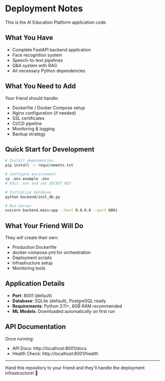 # Deployment Notes

This is the AI Education Platform application code.

## What You Have

- Complete FastAPI backend application
- Face recognition system
- Speech-to-text pipelines
- Q&A system with RAG
- All necessary Python dependencies

## What You Need to Add

Your friend should handle:
- Dockerfile / Docker Compose setup
- Nginx configuration (if needed)
- SSL certificates
- CI/CD pipeline
- Monitoring & logging
- Backup strategy

## Quick Start for Development

```bash
# Install dependencies
pip install -r requirements.txt

# Configure environment
cp .env.example .env
# Edit .env and set SECRET_KEY

# Initialize database
python backend/init_db.py

# Run server
uvicorn backend.main:app --host 0.0.0.0 --port 8001
```

## What Your Friend Will Do

They will create their own:
- Production Dockerfile
- docker-compose.yml for orchestration
- Deployment scripts
- Infrastructure setup
- Monitoring tools

## Application Details

- **Port**: 8001 (default)
- **Database**: SQLite (default), PostgreSQL ready
- **Requirements**: Python 3.11+, 8GB RAM recommended
- **ML Models**: Downloaded automatically on first run

## API Documentation

Once running:
- API Docs: http://localhost:8001/docs
- Health Check: http://localhost:8001/health

---

Hand this repository to your friend and they'll handle the deployment infrastructure! 🚀
